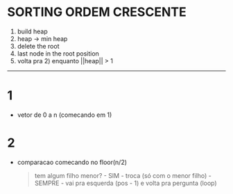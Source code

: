# SORTING ORDEM CRESCENTE
1. build heap
2. heap -> min heap
3. delete the root
4. last node in the root position
5. volta pra 2) enquanto ||heap|| > 1
---------

# 1
- vetor de 0 a n (comecando em 1)

# 2
- comparacao comecando no floor(n/2)
	> tem algum filho menor?
		- SIM - troca (só com o menor filho)
		- SEMPRE - vai pra esquerda (pos - 1) e volta pra pergunta (loop)